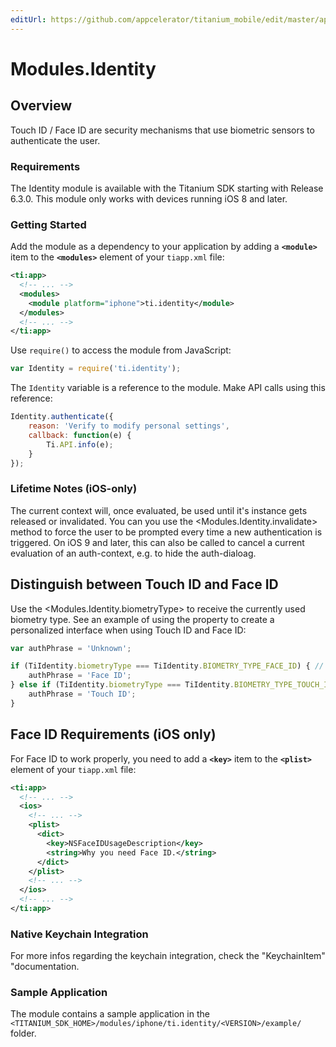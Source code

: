 ```yaml
---
editUrl: https://github.com/appcelerator/titanium_mobile/edit/master/apidoc/Identity.yml
---
```

# Modules.Identity

<TypeHeader/>

## Overview

Touch ID / Face ID are security mechanisms that use biometric sensors to authenticate the user.

### Requirements

The Identity module is available with the Titanium SDK starting with Release 6.3.0.
This module only works with devices running iOS 8 and later.

### Getting Started

Add the module as a dependency to your application by adding a **`<module>`** item to the
**`<modules>`** element of your `tiapp.xml` file:

``` xml
<ti:app>
  <!-- ... -->
  <modules>
    <module platform="iphone">ti.identity</module>
  </modules>
  <!-- ... -->
</ti:app>
```

Use `require()` to access the module from JavaScript:

``` javascript
var Identity = require('ti.identity');
```

The `Identity` variable is a reference to the module. Make API calls using this reference:

``` javascript
Identity.authenticate({
    reason: 'Verify to modify personal settings',
    callback: function(e) {
        Ti.API.info(e);
    }
});
```

### Lifetime Notes (iOS-only)

The current context will, once evaluated, be used until it's instance gets released or invalidated.
You can you use the <Modules.Identity.invalidate> method to force the user to be prompted every time a
new authentication is triggered. On iOS 9 and later, this can also be called to cancel a current
evaluation of an auth-context, e.g. to hide the auth-dialoag.

## Distinguish between Touch ID and Face ID

Use the <Modules.Identity.biometryType> to receive the currently used biometry type. See an example of
using the property to create a personalized interface when using Touch ID and Face ID:

``` javascript
var authPhrase = 'Unknown';

if (TiIdentity.biometryType === TiIdentity.BIOMETRY_TYPE_FACE_ID) { // Face ID
    authPhrase = 'Face ID';
} else if (TiIdentity.biometryType === TiIdentity.BIOMETRY_TYPE_TOUCH_ID) { // Touch ID
    authPhrase = 'Touch ID';
}
```
## Face ID Requirements (iOS only)

For Face ID to work properly, you need to add a **`<key>`** item to the
**`<plist>`** element of your `tiapp.xml` file:

``` xml
<ti:app>
  <!-- ... -->
  <ios>
    <!-- ... -->
    <plist>
      <dict>
        <key>NSFaceIDUsageDescription</key>
        <string>Why you need Face ID.</string>
      </dict>
    </plist>
    <!-- ... -->
  </ios>
  <!-- ... -->
</ti:app>
```

### Native Keychain Integration

For more infos regarding the keychain integration, check the "KeychainItem" "documentation.

### Sample Application

The module contains a sample application in the
`<TITANIUM_SDK_HOME>/modules/iphone/ti.identity/<VERSION>/example/` folder.

<ApiDocs/>
